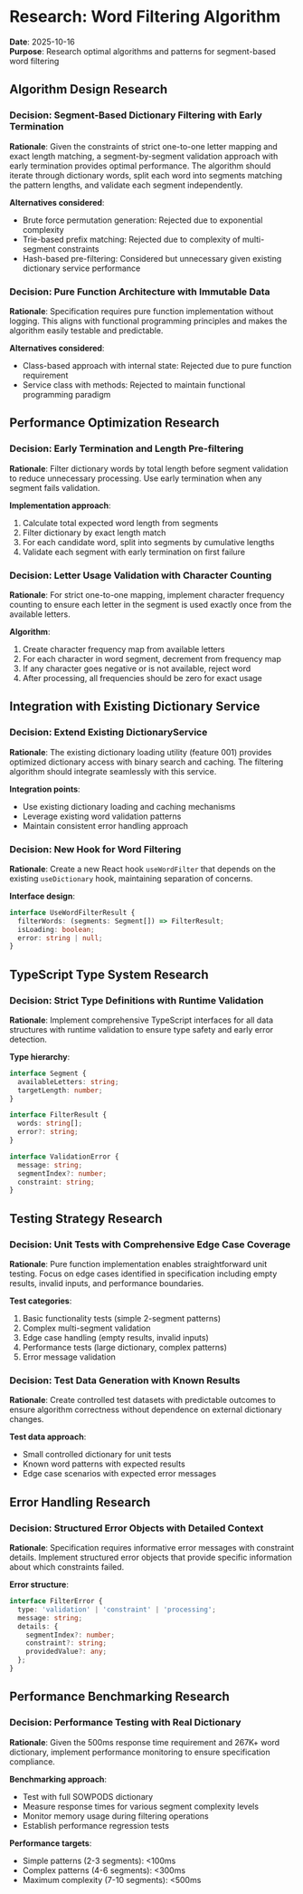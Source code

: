 # Research: Word Filtering Algorithm

**Date**: 2025-10-16  
**Purpose**: Research optimal algorithms and patterns for segment-based word filtering

## Algorithm Design Research

### Decision: Segment-Based Dictionary Filtering with Early Termination
**Rationale**: Given the constraints of strict one-to-one letter mapping and exact length matching, a segment-by-segment validation approach with early termination provides optimal performance. The algorithm should iterate through dictionary words, split each word into segments matching the pattern lengths, and validate each segment independently.

**Alternatives considered**:
- Brute force permutation generation: Rejected due to exponential complexity
- Trie-based prefix matching: Rejected due to complexity of multi-segment constraints
- Hash-based pre-filtering: Considered but unnecessary given existing dictionary service performance

### Decision: Pure Function Architecture with Immutable Data
**Rationale**: Specification requires pure function implementation without logging. This aligns with functional programming principles and makes the algorithm easily testable and predictable.

**Alternatives considered**:
- Class-based approach with internal state: Rejected due to pure function requirement
- Service class with methods: Rejected to maintain functional programming paradigm

## Performance Optimization Research

### Decision: Early Termination and Length Pre-filtering
**Rationale**: Filter dictionary words by total length before segment validation to reduce unnecessary processing. Use early termination when any segment fails validation.

**Implementation approach**:
1. Calculate total expected word length from segments
2. Filter dictionary by exact length match
3. For each candidate word, split into segments by cumulative lengths
4. Validate each segment with early termination on first failure

### Decision: Letter Usage Validation with Character Counting
**Rationale**: For strict one-to-one mapping, implement character frequency counting to ensure each letter in the segment is used exactly once from the available letters.

**Algorithm**:
1. Create character frequency map from available letters
2. For each character in word segment, decrement from frequency map
3. If any character goes negative or is not available, reject word
4. After processing, all frequencies should be zero for exact usage

## Integration with Existing Dictionary Service

### Decision: Extend Existing DictionaryService
**Rationale**: The existing dictionary loading utility (feature 001) provides optimized dictionary access with binary search and caching. The filtering algorithm should integrate seamlessly with this service.

**Integration points**:
- Use existing dictionary loading and caching mechanisms
- Leverage existing word validation patterns
- Maintain consistent error handling approach

### Decision: New Hook for Word Filtering
**Rationale**: Create a new React hook `useWordFilter` that depends on the existing `useDictionary` hook, maintaining separation of concerns.

**Interface design**:
```typescript
interface UseWordFilterResult {
  filterWords: (segments: Segment[]) => FilterResult;
  isLoading: boolean;
  error: string | null;
}
```

## TypeScript Type System Research

### Decision: Strict Type Definitions with Runtime Validation
**Rationale**: Implement comprehensive TypeScript interfaces for all data structures with runtime validation to ensure type safety and early error detection.

**Type hierarchy**:
```typescript
interface Segment {
  availableLetters: string;
  targetLength: number;
}

interface FilterResult {
  words: string[];
  error?: string;
}

interface ValidationError {
  message: string;
  segmentIndex?: number;
  constraint: string;
}
```

## Testing Strategy Research

### Decision: Unit Tests with Comprehensive Edge Case Coverage
**Rationale**: Pure function implementation enables straightforward unit testing. Focus on edge cases identified in specification including empty results, invalid inputs, and performance boundaries.

**Test categories**:
1. Basic functionality tests (simple 2-segment patterns)
2. Complex multi-segment validation
3. Edge case handling (empty results, invalid inputs)
4. Performance tests (large dictionary, complex patterns)
5. Error message validation

### Decision: Test Data Generation with Known Results
**Rationale**: Create controlled test datasets with predictable outcomes to ensure algorithm correctness without dependence on external dictionary changes.

**Test data approach**:
- Small controlled dictionary for unit tests
- Known word patterns with expected results
- Edge case scenarios with expected error messages

## Error Handling Research

### Decision: Structured Error Objects with Detailed Context
**Rationale**: Specification requires informative error messages with constraint details. Implement structured error objects that provide specific information about which constraints failed.

**Error structure**:
```typescript
interface FilterError {
  type: 'validation' | 'constraint' | 'processing';
  message: string;
  details: {
    segmentIndex?: number;
    constraint?: string;
    providedValue?: any;
  };
}
```

## Performance Benchmarking Research

### Decision: Performance Testing with Real Dictionary
**Rationale**: Given the 500ms response time requirement and 267K+ word dictionary, implement performance monitoring to ensure specification compliance.

**Benchmarking approach**:
- Test with full SOWPODS dictionary
- Measure response times for various segment complexity levels
- Monitor memory usage during filtering operations
- Establish performance regression tests

**Performance targets**:
- Simple patterns (2-3 segments): <100ms
- Complex patterns (4-6 segments): <300ms  
- Maximum complexity (7-10 segments): <500ms